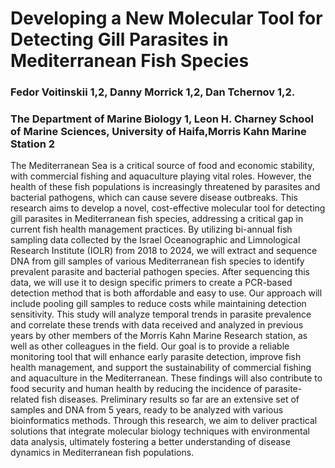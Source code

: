 # Developing a New Molecular Tool for Detecting Gill Parasites in Mediterranean Fish Species
### Fedor Voitinskii 1,2, Danny Morrick 1,2, Dan Tchernov 1,2.

### The Department of Marine Biology 1, Leon H. Charney School of Marine Sciences, University of Haifa,Morris Kahn Marine Station 2

The Mediterranean Sea is a critical source of food and economic stability, with commercial fishing and aquaculture playing vital roles. However, the health of these fish populations is increasingly threatened by parasites and bacterial pathogens, which can cause severe disease outbreaks. This research aims to develop a novel, cost-effective molecular tool for detecting gill parasites in Mediterranean fish species, addressing a critical gap in current fish health management practices. By utilizing bi-annual fish sampling data collected by the Israel Oceanographic and Limnological Research Institute (IOLR) from 2018 to 2024, we will extract and sequence DNA from gill samples of various Mediterranean fish species to identify prevalent parasite and bacterial pathogen species. After sequencing this data, we will use it to design specific primers to create a PCR-based detection method that is both affordable and easy to use. Our approach will include pooling gill samples to reduce costs while maintaining detection sensitivity. This study will analyze temporal trends in parasite prevalence and correlate these trends with data received and analyzed in previous years by other members of the Morris Kahn Marine Research station, as well as other colleagues in the field. Our goal is to provide a reliable monitoring tool that will enhance early parasite detection, improve fish health management, and support the sustainability of commercial fishing and aquaculture in the Mediterranean. These findings will also contribute to food security and human health by reducing the incidence of parasite-related fish diseases. Preliminary results so far are an extensive set of samples and DNA from 5 years, ready to be analyzed with various bioinformatics methods. Through this research, we aim to deliver practical solutions that integrate molecular biology techniques with environmental data analysis, ultimately fostering a better understanding of disease dynamics in Mediterranean fish populations.